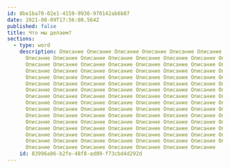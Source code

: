 ```yaml
---
id: 8be1ba70-02e1-4159-9936-970142ab6b07
date: 2021-08-09T17:56:08.564Z
published: false
title: Что мы делаем?
sections:
  - type: word
    description: Описание Описание Описание Описание Описание Описание Описание
      Описание Описание Описание Описание Описание Описание Описание Описание
      Описание Описание Описание Описание Описание Описание Описание Описание
      Описание Описание Описание Описание Описание Описание Описание Описание
      Описание Описание Описание Описание Описание Описание Описание Описание
      Описание Описание Описание Описание Описание Описание Описание Описание
      Описание Описание Описание Описание Описание Описание Описание Описание
      Описание Описание Описание Описание Описание Описание Описание Описание
      Описание Описание Описание Описание Описание Описание Описание Описание
      Описание Описание Описание Описание Описание Описание Описание Описание
      Описание Описание Описание Описание Описание Описание Описание Описание
      Описание Описание Описание Описание Описание Описание Описание Описание
      Описание Описание Описание Описание Описание Описание Описание Описание
      Описание Описание Описание Описание Описание Описание Описание Описание
      Описание Описание Описание Описание Описание Описание Описание Описание
      Описание Описание Описание Описание Описание Описание Описание
    id: 83996a86-b2fe-48f8-ad09-f73cbd4d292d
---
```

